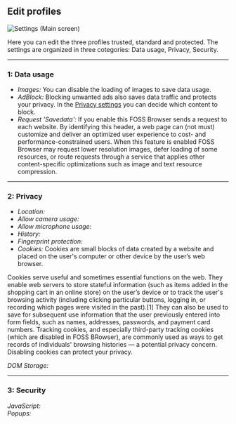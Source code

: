 ## Edit profiles

![Settings (Main screen)](https://github.com/scoute-dich/browser/blob/master/wiki/screenshots/settings_profile_edit.png)

Here you can edit the three profiles trusted, standard and protected. The settings are organized in three cotegories: Data usage, Privacy, Security.

----

### 1: Data usage

- _Images:_ You can disable the loading of images to save data usage.
- _AdBlock:_ Blocking unwanted ads also saves data traffic and protects your privacy. In the [Privacy settings](https://github.com/scoute-dich/browser/blob/master/wiki/settings_privacy.md) you can decide which content to block.
- _Request 'Savedata':_ If you enable this FOSS Browser sends a request to each website. By identifying this header, a web page can (not must) customize and deliver an optimized user experience to cost- and performance-constrained users. When this feature is enabled FOSS Browser may request lower resolution images, defer loading of some resources, or route requests through a service that applies other content-specific optimizations such as image and text resource compression.

----

### 2: Privacy

- _Location:_ <br>
- _Allow camera usage:_ <br>
- _Allow microphone usage:_ <br>
- _History:_ <br>
- _Fingerprint protection:_ <br>
- _Cookies:_ Cookies are small blocks of data created by a website and placed on the user's computer or other device by the user’s web browser. <br>

Cookies serve useful and sometimes essential functions on the web. They enable web servers to store stateful information (such as items added in the shopping cart in an online store) on the user’s device or to track the user's browsing activity (including clicking particular buttons, logging in, or recording which pages were visited in the past).[1] They can also be used to save for subsequent use information that the user previously entered into form fields, such as names, addresses, passwords, and payment card numbers. Tracking cookies, and especially third-party tracking cookies (which are disabled in FOSS BRowser), are commonly used as ways to get records of individuals' browsing histories — a potential privacy concern. Disabling cookies can protect your privacy.

_DOM Storage:_ <br>

----

### 3: Security

_JavaScript:_ <br>
_Popups:_ <br>
